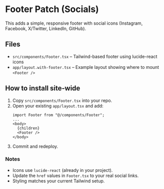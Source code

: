 # Footer Patch (Socials)

This adds a simple, responsive footer with social icons (Instagram, Facebook, X/Twitter, LinkedIn, GitHub).

## Files
- `src/components/Footer.tsx` – Tailwind-based footer using lucide-react icons
- `app/layout.with-footer.tsx` – Example layout showing where to mount `<Footer />`

## How to install site‑wide
1. Copy `src/components/Footer.tsx` into your repo.
2. Open your existing `app/layout.tsx` and add:
   ```tsx
   import Footer from "@/components/Footer";
   ...
   <body>
     {children}
     <Footer />
   </body>
   ```
3. Commit and redeploy.

### Notes
- Icons use `lucide-react` (already in your project).
- Update the `href` values in `Footer.tsx` to your real social links.
- Styling matches your current Tailwind setup.
